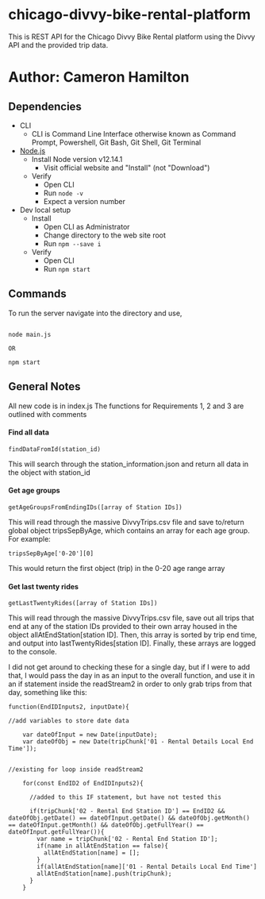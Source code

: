 # chicago-divvy-bike-rental-platform
This is REST API for the Chicago Divvy Bike Rental platform using the Divvy API and the provided trip data.

# Author: Cameron Hamilton

## Dependencies
* CLI
    * CLI is Command Line Interface otherwise known as Command Prompt, Powershell, Git Bash, Git Shell, Git Terminal
* [Node.js](http://nodejs.org/)
    * Install Node version v12.14.1
        * Visit official website and "Install" (not "Download")
    * Verify
        * Open CLI
        * Run `node -v`
        * Expect a version number
* Dev local setup
    * Install
        * Open CLI as Administrator
        * Change directory to the web site root
        * Run `npm --save i`
    * Verify
        * Open CLI
        * Run `npm start`

## Commands

To run the server navigate into the directory and use,

```shell

node main.js

OR

npm start

```
## General Notes

All new code is in index.js
The functions for Requirements 1, 2 and 3 are outlined with comments

#### Find all data
```
findDataFromId(station_id)
``` 
This will search through the station_information.json and return all data in the object with station_id
#### Get age groups
```
getAgeGroupsFromEndingIDs([array of Station IDs])
```
This will read through the massive DivvyTrips.csv file and save to/return global object tripsSepByAge, which contains an array for each age group. For example: 
```
tripsSepByAge['0-20'][0] 
```
This would return the first object (trip) in the 0-20 age range array
#### Get last twenty rides
```
getLastTwentyRides([array of Station IDs])
```
This will read through the massive DivvyTrips.csv file, save out all trips that end at any of the station IDs provided to their own array housed in the object allAtEndStation[station ID]. Then, this array is sorted by trip end time, and output into lastTwentyRides[station ID]. Finally, these arrays are logged to the console.

I did not get around to checking these for a single day, but if I were to add that, I would pass the day in as an input to the overall function, and use it in an if statement inside the readStream2 in order to only grab trips from that day, something like this: 
```
function(EndIDInputs2, inputDate){

//add variables to store date data

    var dateOfInput = new Date(inputDate);
    var dateOfObj = new Date(tripChunk['01 - Rental Details Local End Time']);


//existing for loop inside readStream2

    for(const EndID2 of EndIDInputs2){

      //added to this IF statement, but have not tested this

      if(tripChunk['02 - Rental End Station ID'] == EndID2 && dateOfObj.getDate() == dateOfInput.getDate() && dateOfObj.getMonth() == dateOfInput.getMonth() && dateOfObj.getFullYear() == dateOfInput.getFullYear()){
        var name = tripChunk['02 - Rental End Station ID'];
        if(name in allAtEndStation == false){
          allAtEndStation[name] = [];
        }
        if(allAtEndStation[name]['01 - Rental Details Local End Time']
        allAtEndStation[name].push(tripChunk);
      }
    }
```

